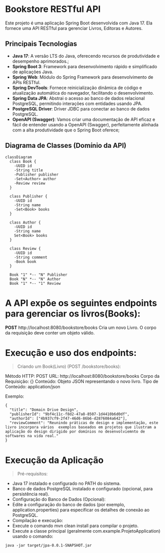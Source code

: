 # Bookstore RESTful API

Este projeto é uma aplicação Spring Boot desenvolvida com Java 17. Ela fornece uma API RESTful para gerenciar Livros, Editoras e Autores.

## Principais Tecnologias
 - **Java 17**: A versão LTS do Java, oferecendo recursos de produtividade e desempenho aprimorados.;
 - **Spring Boot 3**: Framework para desenvolvimento rápido e simplificado de aplicações Java.
 - **Spring Web**: Módulo do Spring Framework para desenvolvimento de APIs RESTful.
 - **Spring DevTools**: Fornece reinicialização dinâmica de código e atualização automática do navegador, facilitando o desenvolvimento.
 - **Spring Data JPA**: Abstrai o acesso ao banco de dados relacional PostgreSQL, permitindo interações com entidades usando JPA.
 - **PostgreSQL Driver**: Driver JDBC para conectar ao banco de dados PostgreSQL.
 - **OpenAPI (Swagger)**: Vamos criar uma documentação de API eficaz e fácil de entender usando a OpenAPI (Swagger), perfeitamente alinhada com a alta produtividade que o Spring Boot oferece;


## Diagrama de Classes (Domínio da API)

```mermaid
classDiagram
  class Book {
    -UUID id
    -String title
    -Publisher publisher
    -Set<Author> author
    -Review review
  }

  class Publisher {
    -UUID id
    -String name
    -Set<Book> books
  }

  class Author {
    -UUID id
    -String name
    Set<Book> books
  }

  class Review {
    -UUID id
    -String comment
    -Book book
  }

  Book "1" *-- "N" Publisher
  Book "N" *-- "N" Author
  Book "1" *-- "1" Review
```

# A API expõe os seguintes endpoints para gerenciar os livros(Books):

**POST** http://localhost:8080/bookstore/books Cria um novo Livro. O corpo da requisição deve conter um objeto válido.


# Execução e uso dos endpoints:

>Criando um Book(Livro) (POST /bookstore/books):

Método HTTP: POST
URL: http://localhost:8080/bookstore/books
Corpo da Requisição: {}
Conteúdo: Objeto JSON representando o novo livro.
Tipo de Conteúdo: application/json

Exemplo:
```
{
  "title": "Domain Drive Design",
  "publisherId": "9bf4c11c-f8d2-47a8-8507-1d4410b6d0df",
  "authorId": ["4b937cf9-2f47-46d6-86b6-d2876084a642"],
  "reviewComment": "Reunindo práticas de design e implementação, este livro incorpora vários  exemplos baseados em projetos que ilustram a aplicação do design dirigido por domínios no desenvolviemnto de softwares na vida real."
}
```

# Execução da Aplicação
  
>Pré-requisitos:
- Java 17 instalado e configurado no PATH do sistema.
- Banco de dados PostgreSQL instalado e configurado (opcional, para persistência real).
- Configuração do Banco de Dados (Opcional):
- Edite a configuração do banco de dados (por exemplo, application.properties) para especificar os detalhes de conexão ao PostgreSQL.
- Compilação e execução:
- Execute o comando mvn clean install para compilar o projeto.
- Execute a classe principal (geralmente com.example.ProjetoApplication) usando o comando:
```
java -jar target/jpa-0.0.1-SNAPSHOT.jar
```